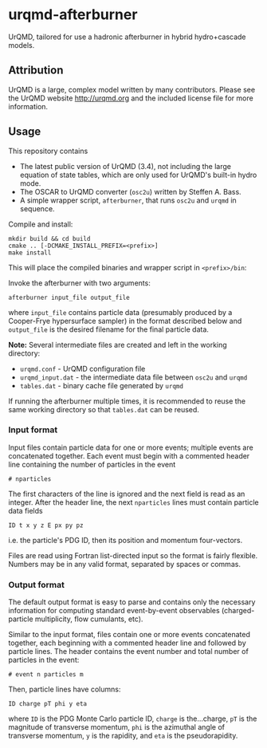 
# urqmd-afterburner

UrQMD, tailored for use a hadronic afterburner in hybrid hydro+cascade models.

## Attribution

UrQMD is a large, complex model written by many contributors.
Please see the UrQMD website http://urqmd.org and the included license file for more information.

## Usage

This repository contains

- The latest public version of UrQMD (3.4), not including the large equation of state tables, which are only used for UrQMD's built-in hydro mode.
- The OSCAR to UrQMD converter (`osc2u`) written by Steffen A. Bass.
- A simple wrapper script, `afterburner`, that runs `osc2u` and `urqmd` in sequence.

Compile and install:

    mkdir build && cd build
    cmake .. [-DCMAKE_INSTALL_PREFIX=<prefix>]
    make install

This will place the compiled binaries and wrapper script in `<prefix>/bin`:

Invoke the afterburner with two arguments:

    afterburner input_file output_file

where `input_file` contains particle data (presumably produced by a Cooper-Frye hypersurface sampler) in the format described below and `output_file` is the desired filename for the final particle data.

__Note:__ Several intermediate files are created and left in the working directory:

- `urqmd.conf` - UrQMD configuration file
- `urqmd_input.dat` - the intermediate data file between `osc2u` and `urqmd`
- `tables.dat` - binary cache file generated by `urqmd`

If running the afterburner multiple times, it is recommended to reuse the same working directory so that `tables.dat` can be reused.

### Input format

Input files contain particle data for one or more events; multiple events are concatenated together.
Each event must begin with a commented header line containing the number of particles in the event

    # nparticles

The first characters of the line is ignored and the next field is read as an integer.
After the header line, the next `nparticles` lines must contain particle data fields

    ID t x y z E px py pz

i.e. the particle's PDG ID, then its position and momentum four-vectors.

Files are read using Fortran list-directed input so the format is fairly flexible.
Numbers may be in any valid format, separated by spaces or commas.

### Output format

The default output format is easy to parse and contains only the necessary information for computing standard event-by-event observables (charged-particle multiplicity, flow cumulants, etc).

Similar to the input format, files contain one or more events concatenated together, each beginning with a commented header line and followed by particle lines.
The header contains the event number and total number of particles in the event:

    # event n particles m

Then, particle lines have columns:

    ID charge pT phi y eta

where `ID` is the PDG Monte Carlo particle ID, `charge` is the...charge, `pT` is the magnitude of transverse momentum, `phi` is the azimuthal angle of transverse momentum, `y` is the rapidity, and `eta` is the pseudorapidity.
